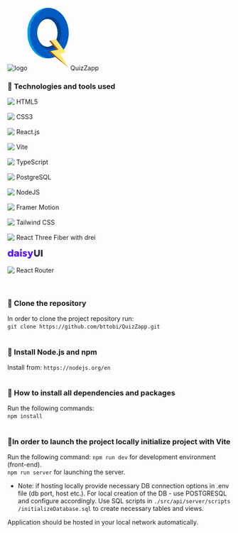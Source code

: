 ![logo](https://github.com/bttobi/QuizZapp/assets/76923032/22cfd9bc-5391-4feb-be33-a294b3b0603f)<svg width="93" height="141" viewBox="0 0 93 141" fill="none" xmlns="http://www.w3.org/2000/svg">
<g filter="url(#filter0_i_9_46)">
<path fill-rule="evenodd" clip-rule="evenodd" d="M46.5 114C72.1812 114 93 88.4802 93 57C93 25.5198 72.1812 0 46.5 0C20.8188 0 0 25.5198 0 57C0 88.4802 20.8188 114 46.5 114ZM45 88C57.7025 88 68 73.897 68 56.5C68 39.103 57.7025 25 45 25C32.2975 25 22 39.103 22 56.5C22 73.897 32.2975 88 45 88Z" fill="#005BC3"/>
</g>
<path fill-rule="evenodd" clip-rule="evenodd" d="M68 56.5C68 73.897 57.7025 88 45 88C32.3559 88 22.0948 74.0264 22.0007 56.7399C22.0002 56.8265 22 56.9132 22 57C22 77.4345 34.0883 94 49 94C63.9117 94 76 77.4345 76 57C76 36.5655 63.9117 20 49 20C35.6734 20 24.6018 33.2309 22.3986 50.63C24.4067 36.0382 33.7621 25 45 25C57.7025 25 68 39.103 68 56.5Z" fill="#00418A"/>
<path d="M49.1328 74.6008L62.7262 72.2417L74.589 98.0426L72.1059 106.284L92 134L63.352 111.384L48.1242 98.0426L65.9623 95.3349L49.1328 74.6008Z" fill="#AD4B03"/>
<path d="M52.8503 73.8901L65.1868 71.7149L86.2793 101.303L73.9428 103.478L92.0742 134.167L64.7719 109.439L52.0118 97.4976L69.8313 94.3556L52.8503 73.8901Z" fill="#FFE871"/>
<defs>
<filter id="filter0_i_9_46" x="0" y="0" width="93" height="114" filterUnits="userSpaceOnUse" color-interpolation-filters="sRGB">
<feFlood flood-opacity="0" result="BackgroundImageFix"/>
<feBlend mode="normal" in="SourceGraphic" in2="BackgroundImageFix" result="shape"/>
<feColorMatrix in="SourceAlpha" type="matrix" values="0 0 0 0 0 0 0 0 0 0 0 0 0 0 0 0 0 0 127 0" result="hardAlpha"/>
<feOffset dx="6"/>
<feComposite in2="hardAlpha" operator="arithmetic" k2="-1" k3="1"/>
<feColorMatrix type="matrix" values="0 0 0 0 0 0 0 0 0 0.88 0 0 0 0 1 0 0 0 0.48 0"/>
<feBlend mode="normal" in2="shape" result="effect1_innerShadow_9_46"/>
</filter>
</defs>
</svg> QuizZapp



### 🧰 Technologies and tools used
<img align="top" padding="5px" width="30px" src="https://cdn.jsdelivr.net/gh/devicons/devicon/icons/html5/html5-original.svg" /> HTML5 <br/>         
<img align="top" padding="5px" width="30px" src="https://cdn.jsdelivr.net/gh/devicons/devicon/icons/css3/css3-original.svg" /> CSS3 <br/>  
<img align="top" padding="5px" width="30px" src="https://cdn.jsdelivr.net/gh/devicons/devicon/icons/react/react-original.svg" /> React.js <br/>  
<img align="top" padding="5px" width="30px" src="https://camo.githubusercontent.com/61e102d7c605ff91efedb9d7e47c1c4a07cef59d3e1da202fd74f4772122ca4e/68747470733a2f2f766974656a732e6465762f6c6f676f2e737667" /> Vite <br/><br/>
<img align="top" padding="5px" width="30px" src="https://upload.wikimedia.org/wikipedia/commons/thumb/4/4c/Typescript_logo_2020.svg/2048px-Typescript_logo_2020.svg.png" /> TypeScript <br/><br/>
<img align="top" padding="5px" width="50px" src="https://cdn.jsdelivr.net/gh/devicons/devicon/icons/postgresql/postgresql-original-wordmark.svg" /> PostgreSQL <br/> <br/>
<img align="top" padding="5px" width="30px" src="https://cdn.jsdelivr.net/gh/devicons/devicon/icons/nodejs/nodejs-plain.svg" /> NodeJS <br/> <br/>
<img align="top" padding="5px" width="30px" src="https://pagepro.co/blog/wp-content/uploads/2020/03/framer-motion.png" /> Framer Motion <br/>  
<img align="top" padding="5px" width="30px" src="https://cdn.jsdelivr.net/gh/devicons/devicon/icons/tailwindcss/tailwindcss-plain.svg" /> Tailwind CSS <br/><br/>
<img align="top" padding="5px" width="30px" src="https://global.discourse-cdn.com/standard17/uploads/threejs/original/2X/e/e4f86d2200d2d35c30f7b1494e96b9595ebc2751.png" /> React Three Fiber with drei <br/>  
<img align="top" padding="5px" width="80px" src="https://raw.githubusercontent.com/saadeghi/files/main/daisyui/logo-4.svg" /> <br/><br/>
<img align="top" padding="5px" width="50px" src="https://reactrouter.com/_brand/react-router-stacked-color-inverted.png" /> React Router <br/><br/>

#

### 🔧 Clone the repository
In order to clone the project repository run: <br/>
`git clone https://github.com/bttobi/QuizZapp.git`

#

### 🔧 Install Node.js and npm
Install from:
`https://nodejs.org/en`

#

### 🔧 How to install all dependencies and packages
Run the following commands: <br/>
`npm install`

#

### 🔧In order to launch the project locally initialize project with Vite
Run the following command:
`npm run dev` for development environment (front-end). <br/>
`npm run server` for launching the server. <br/>
* Note: if hosting locally provide necessary DB connection options in .env file (db port, host etc.).
For local creation of the DB - use POSTGRESQL and configure accordingly. Use SQL scripts in `./src/api/server/scripts
/initializeDatabase.sql` to create necessary tables and views.

Application should be hosted in your local network automatically.




